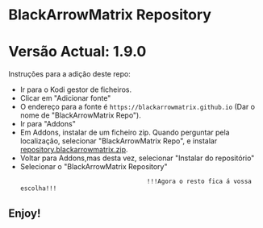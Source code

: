 # BlackArrowMatrix Repository
# Versão Actual: 1.9.0

Instruções para a adição deste repo:


<p align="left">
  <ul>
    <li>Ir para o Kodi gestor de ficheiros.</li>
    <li>Clicar em "Adicionar fonte"</li>
    <li>O endereço para a fonte é <code>https://blackarrowmatrix.github.io</code> (Dar o nome de "BlackArrowMatrix Repo").</li>
    <li>Ir para "Addons"</li>
    <li>Em Addons, instalar de um ficheiro zip. Quando perguntar pela localização, selecionar "BlackArrowMatrix Repo", e instalar <a href="repository.blackarrowmatrix.zip">repository.blackarrowmatrix.zip</a>.</li>
    <li>Voltar para Addons,mas desta vez, selecionar "Instalar do repositório"</li>
    <li>Selecionar o "BlackArrowMatrix Repository"</li>
    
                                       !!!Agora o resto fica á vossa escolha!!!
  </ul>
</p>

## Enjoy!
